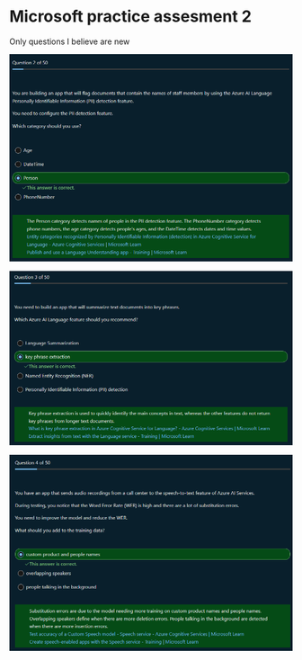 # Microsoft practice assesment 2

Only questions I believe are new

![alt text](image-51.png)

![alt text](image-52.png)

![alt text](image-53.png)

